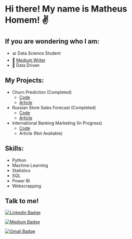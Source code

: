 # Hi there! My name is Matheus Homem! ✌

## If you are wondering who I am:
 - 📊 Data Science Student
 - 📝 [Medium Writer](https://medium.com/dos-dados-%C3%A0-ci%C3%AAncia)
 - 🚀 Data Driven

## My Projects:

- Churn Prediction (Completed)
  - [Code](https://github.com/Matheus-Homem/churn-project)
  - [Article](https://medium.com/dos-dados-%C3%A0-ci%C3%AAncia/projeto-de-classifica%C3%A7%C3%A3o-previs%C3%A3o-de-churn-957988791e4f)
- Russian Store Sales Forecast (Completed)
  - [Code](https://github.com/Matheus-Homem/russian_store_forecast)
  - [Article](https://medium.com/dos-dados-%C3%A0-ci%C3%AAncia/projeto-de-regress%C3%A3o-previs%C3%A3o-de-vendas-96542812710)
- International Banking Marketing (In Progress)
  - [Code](https://github.com/Matheus-Homem/international_bank_marketing)
  - Article (Not Avaliable)
  
## Skills:
 - Python
 - Machine Learning
 - Statistics
 - SQL
 - Power BI
 - Webscrapping

## Talk to me!

[![Linkedin Badge](https://img.shields.io/badge/linkedin%20-%230077B5.svg?&style=for-the-badge&logo=linkedin&logoColor=white&link=https://www.linkedin.com/in/matheus-homem)](https://www.linkedin.com/in/matheus-homem)

[![Medium Badge](https://img.shields.io/badge/Medium-12100E?style=for-the-badge&logo=medium&logoColor=white&link=https://medium.com/dos-dados-à-ciência)](https://medium.com/dos-dados-à-ciência)

[![Gmail Badge](https://img.shields.io/badge/Gmail-D14836?style=for-the-badge&logo=gmail&logoColor=white&linkmailto:matheuschomem@hotmail.com)](mailto:matheuschomem@hotmail.com)
